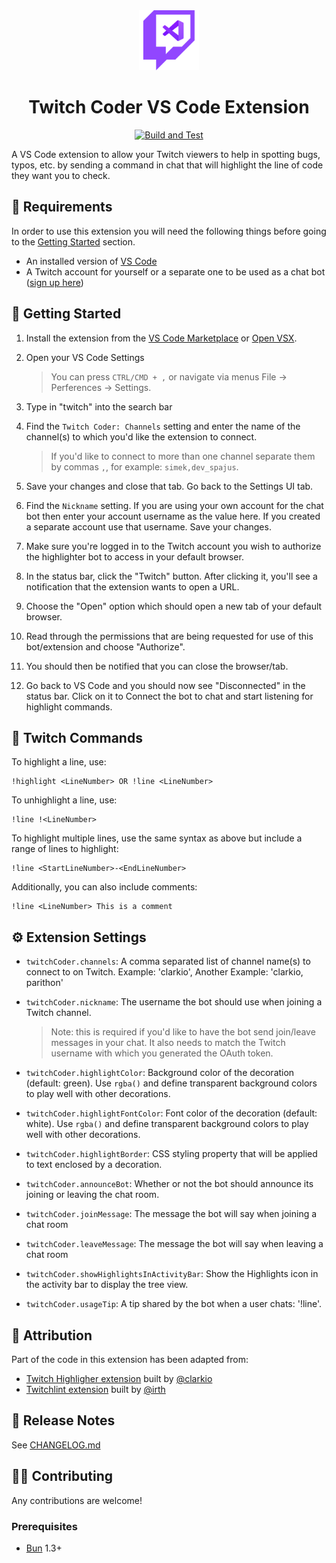 <div align="center">

<img src="./resources/twitch-coder-icon.png" alt="Twitch Coder" width="96" />

# Twitch Coder VS Code Extension

[![Build and Test](https://github.com/Simek/vscode-twitch-coder/actions/workflows/build-and-test.yml/badge.svg?branch=main)](https://github.com/Simek/vscode-twitch-coder/actions/workflows/build-and-test.yml)

</div>

A VS Code extension to allow your Twitch viewers to help in spotting bugs, typos, etc. by sending a command in chat that will highlight the line of code they want you to check.

## 🔧 Requirements

In order to use this extension you will need the following things before going to the [Getting Started](#getting-started) section.

- An installed version of [VS Code](https://code.visualstudio.com/)
- A Twitch account for yourself or a separate one to be used as a chat bot ([sign up here](https://www.twitch.tv/signup))

## 🚀 Getting Started

1. Install the extension from the [VS Code Marketplace](https://marketplace.visualstudio.com/items?itemName=Simek.vscode-twitch-coder) or [Open VSX](https://open-vsx.org/extension/simek/vscode-twitch-coder).
2. Open your VS Code Settings

   > You can press `CTRL/CMD + ,` or navigate via menus File -> Perferences -> Settings.

3. Type in "twitch" into the search bar
4. Find the `Twitch Coder: Channels` setting and enter the name of the channel(s) to which you'd like the extension to connect.

   > If you'd like to connect to more than one channel separate them by commas `,`, for example: `simek,dev_spajus`.

5. Save your changes and close that tab. Go back to the Settings UI tab.
6. Find the `Nickname` setting. If you are using your own account for the chat bot then enter your account username as the value here. If you created a separate account use that username. Save your changes.
7. Make sure you're logged in to the Twitch account you wish to authorize the highlighter bot to access in your default browser.
8. In the status bar, click the "Twitch" button. After clicking it, you'll see a notification that the extension wants to open a URL.
9. Choose the "Open" option which should open a new tab of your default browser.
10. Read through the permissions that are being requested for use of this bot/extension and choose "Authorize".
11. You should then be notified that you can close the browser/tab.
12. Go back to VS Code and you should now see "Disconnected" in the status bar. Click on it to Connect the bot to chat and start listening for highlight commands.

## 💬 Twitch Commands

To highlight a line, use:

```
!highlight <LineNumber> OR !line <LineNumber>
```

To unhighlight a line, use:

```
!line !<LineNumber>
```

To highlight multiple lines, use the same syntax as above but include a range of lines to highlight:

```
!line <StartLineNumber>-<EndLineNumber>
```

Additionally, you can also include comments:

```
!line <LineNumber> This is a comment
```

## ⚙️ Extension Settings

- `twitchCoder.channels`: A comma separated list of channel name(s) to connect to on Twitch. Example: 'clarkio', Another Example: 'clarkio, parithon'
- `twitchCoder.nickname`: The username the bot should use when joining a Twitch channel.

  > Note: this is required if you'd like to have the bot send join/leave messages in your chat. It also needs to match the Twitch username with which you generated the OAuth token.

- `twitchCoder.highlightColor`: Background color of the decoration (default: green). Use `rgba()` and define transparent background colors to play well with other decorations.
- `twitchCoder.highlightFontColor`: Font color of the decoration (default: white). Use `rgba()` and define transparent background colors to play well with other decorations.

* `twitchCoder.highlightBorder`: CSS styling property that will be applied to text enclosed by a decoration.
* `twitchCoder.announceBot`: Whether or not the bot should announce its joining or leaving the chat room.
* `twitchCoder.joinMessage`: The message the bot will say when joining a chat room
* `twitchCoder.leaveMessage`: The message the bot will say when leaving a chat room

* `twitchCoder.showHighlightsInActivityBar`: Show the Highlights icon in the activity bar to display the tree view.

* `twitchCoder.usageTip`: A tip shared by the bot when a user chats: '!line'.

## 👥 Attribution

Part of the code in this extension has been adapted from:

- [Twitch Highligher extension](https://github.com/clarkio/vscode-twitch-highlighter) built by [@clarkio](https://github.com/clarkio)
- [Twitchlint extension](https://github.com/irth/twitchlint) built by [@irth](https://github.com/irth)

## 📝 Release Notes

See [CHANGELOG.md](CHANGELOG.md)

## 🧑‍💻 Contributing

Any contributions are welcome!

### Prerequisites

- [Bun](https://bun.sh/) 1.3+
